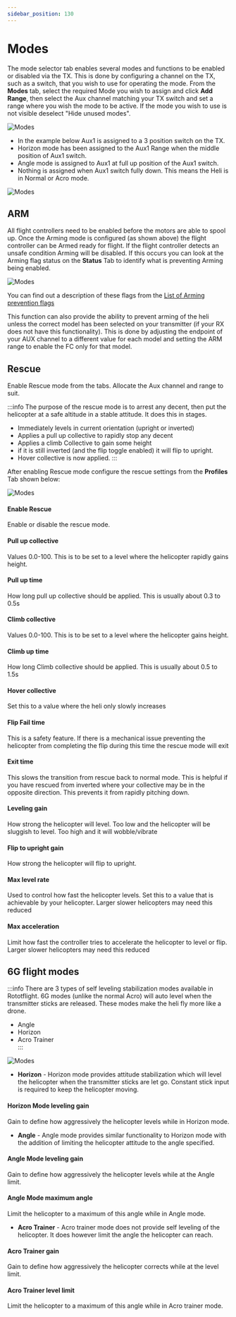 ```yaml
---
sidebar_position: 130
---
```


# Modes

The mode selector tab enables several modes and functions to be enabled or disabled via the TX. This is done by configuring a channel on the TX, such as a switch, that you wish to use for operating the mode. From the **Modes** tab, select the required Mode you wish to assign and click **Add Range**, then select the Aux channel matching your TX switch and set a range where you wish the mode to be active. If the mode you wish to use is not visible deselect "Hide unused modes".

![Modes](./img/modes-1.png)

- In the example below Aux1 is assigned to a 3 position switch on the TX. 
- Horizon mode has been assigned to the Aux1 Range when the middle position of Aux1 switch.
- Angle mode is assigned to Aux1 at full up position of the Aux1 switch.
- Nothing is assigned when Aux1 switch fully down. This means the Heli is in Normal or Acro mode. 

![Modes](./img/modes-2.png)    

## ARM
All flight controllers need to be enabled before the motors are able to spool up. Once the Arming mode is configured (as shown above) the flight controller can be Armed ready for flight. If the flight controller detects an unsafe condition Arming will be disabled. If this occurs you can look at the Arming flag status on the **Status** Tab to identify what is preventing Arming being enabled.    

![Modes](./img/status-1.png)

You can find out a description of these flags from the [List of Arming prevention flags](https://github.com/betaflight/betaflight/wiki/Arming-Sequence-%26-Safety#description-of-arming-prevention-flags)


This function can also provide the ability to prevent arming of the heli unless the correct model has been selected on your transmitter (if your RX does not have this functionality). This is done by adjusting the endpoint of your AUX channel to a different value for each model and setting the ARM range to enable the FC only for that model.      

## Rescue

Enable Rescue mode from the tabs. Allocate the Aux channel and range to suit.

:::info
The purpose of the rescue mode is to arrest any decent, then put the helicopter at a safe altitude in a stable attitude. It does this in stages.   
* Immediately levels in current orientation (upright or inverted)
* Applies a pull up collective to rapidly stop any decent  
* Applies a climb Collective to gain some height
* if it is still inverted (and the flip toggle enabled) it will flip to upright.
* Hover collective is now applied.
:::

After enabling Rescue mode configure the rescue settings from the **Profiles** Tab shown below:

![Modes](./img/modes-3.png)

#### Enable Rescue 
Enable or disable the rescue mode.  

#### Pull up collective
Values 0.0-100. This is to be set to a level where the helicopter rapidly gains height.  

#### Pull up time
How long pull up collective should be applied. This is usually about 0.3 to 0.5s

#### Climb collective
Values 0.0-100. This is to be set to a level where the helicopter gains height. 

#### Climb up time
How long Climb collective should be applied. This is usually about 0.5 to 1.5s

#### Hover collective
Set this to a value where the heli only slowly increases 

#### Flip Fail time
This is a safety feature. If there is a mechanical issue preventing the helicopter from completing the flip during this time the rescue mode will exit

#### Exit time
This slows the transition from rescue back to normal mode. This is helpful if you have rescued from inverted where your collective may be in the opposite direction. This prevents it from rapidly pitching down.

#### Leveling gain
How strong the helicopter will level. Too low and the helicopter will be sluggish to level. Too high and it will wobble/vibrate

#### Flip to upright gain
How strong the helicopter will flip to upright.

#### Max level rate
Used to control how fast the helicopter levels. Set this to a value that is achievable by your helicopter. Larger slower helicopters may need this reduced 

#### Max acceleration
Limit how fast the controller tries to accelerate the helicopter to level or flip. Larger slower helicopters may need this reduced 

## 6G flight modes
:::info
There are 3 types of self leveling stabilization modes available in Rototflight. 6G modes (unlike the normal Acro) will auto level when the transmitter sticks are released. These modes make the heli fly more like a drone.  
* Angle  
* Horizon  
* Acro Trainer  
::: 

![Modes](./img/modes-4.png)
 
* **Horizon** - Horizon mode provides attitude stabilization which will level the helicopter when the transmitter sticks are let go. Constant stick input is required to keep the helicopter moving.  

#### Horizon Mode leveling gain
Gain to define how aggressively the helicopter levels while in Horizon mode.

* **Angle** - Angle mode provides similar functionality to Horizon mode with the addition of limiting the helicopter attitude to the angle specified.  

#### Angle Mode leveling gain
Gain to define how aggressively the helicopter levels while at the Angle limit.

#### Angle Mode maximum angle
Limit the helicopter to a maximum of this angle while in Angle mode.

* **Acro Trainer** - Acro trainer mode does not provide self leveling of the helicopter. It does however limit the angle the helicopter can reach. 

#### Acro Trainer gain
Gain to define how aggressively the helicopter corrects while at the level limit.

#### Acro Trainer level limit
Limit the helicopter to a maximum of this angle while in Acro trainer mode.   



